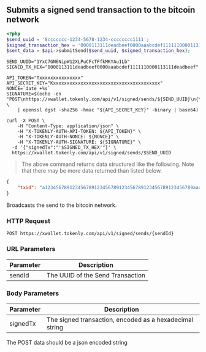 ## Submits a signed send transaction to the bitcoin network

```php
<?php
$send_uuid = '8ccccccc-1234-5678-1234-cccccccc1111';
$signed_transaction_hex = '0000113111deadbeef0000aaabcdef1111110000113111deadbeef';
$sent_data = $api->submitSend($send_uuid, $signed_transaction_hex);
```

```shell
SEND_UUID="1YxC7GN6NipW12XLPuCFcTFfkMKYAu1Lb"
SIGNED_TX_HEX="0000113111deadbeef0000aaabcdef1111110000113111deadbeef"

API_TOKEN="Txxxxxxxxxxxxxxx"
API_SECRET_KEY="Kxxxxxxxxxxxxxxxxxxxxxxxxxxxxxxxxxxxxxxx"
NONCE=`date +%s`
SIGNATURE=$(echo -en "POST\nhttps://xwallet.tokenly.com/api/v1/signed/sends/${SEND_UUID}\n{\"signedTx\":\"$SIGNED_TX_HEX\"}\n${API_TOKEN}\n${NONCE}" \
    | openssl dgst -sha256 -hmac "${API_SECRET_KEY}" -binary | base64)

curl -X POST \
    -H "Content-Type: application/json" \
    -H "X-TOKENLY-AUTH-API-TOKEN: ${API_TOKEN}" \
    -H "X-TOKENLY-AUTH-NONCE: ${NONCE}" \
    -H "X-TOKENLY-AUTH-SIGNATURE: ${SIGNATURE}" \
  -d '{"signedTx":"'$SIGNED_TX_HEX'"}' \
  https://xwallet.tokenly.com/api/v1/signed/sends/$SEND_UUID
```

> The above command returns data structured like the following.  Note that there may be more data returned than listed below.

```json
{
    "txid": "a123456789123456789123456789123456789123456789123456789aaabbbccc"
}
```


Broadcasts the send to the bitcoin network.

### HTTP Request

`POST https://xwallet.tokenly.com/api/v1/signed/sends/{sendId}`


### URL Parameters

Parameter  | Description
---------  | -----------
sendId     | The UUID of the Send Transaction

### Body Parameters

Parameter  | Description
---------  | -----------
signedTx   | The signed transaction, encoded as a hexadecimal string

<aside class="notice">The POST data should be a json encoded string</aside>
